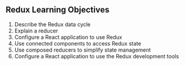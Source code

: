 ## Redux Learning Objectives
1. Describe the Redux data cycle
2. Explain a reducer
3. Configure a React application to use Redux
4. Use connected components to access Redux state
5. Use composed reducers to simplify state management
6. Configure a React application to use the Redux development tools